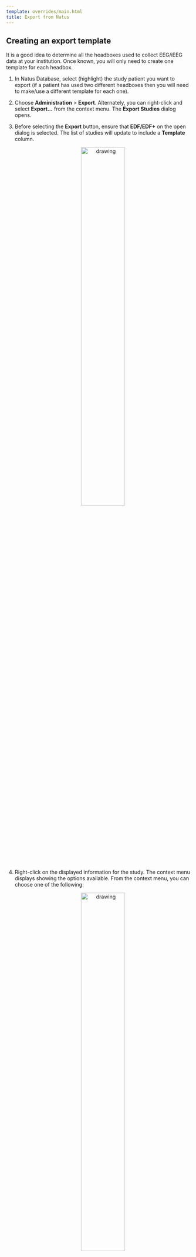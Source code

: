 ```yaml
---
template: overrides/main.html
title: Export from Natus
---
```


## Creating an export template

It is a good idea to determine all the headboxes used to collect EEG/iEEG data at your institution. Once known, you will only need to create one template for each headbox.

1. In Natus Database, select (highlight) the study patient you want to export (if a patient has used two different headboxes then you will need to make/use a different template for each one).
2. Choose **Administration** > **Export**. Alternately, you can right-click and select **Export…** from the context menu. The **Export Studies** dialog opens.
3. Before selecting the **Export** button, ensure that **EDF/EDF+** on the open dialog is selected.  The list of studies will update to include a **Template** column.

	<center><img src="../img/natus_01.png" alt="drawing" width="50%"/></center>

4. Right-click on the displayed information for the study. The context menu displays showing the options available.  From the context menu, you can choose one of the following:

	<center><img src="../img/natus_02.png" alt="drawing" width="50%"/></center>

	* **Edit Template:** Edit an existing, selected template
    * **Create Template:** Create a new template based on the headbox type

    !!! note
        a new template is not required for each export. You will only need to create one template for every headbox used at your institution. See the sections below on creating and modifying export templates.

5. From the context menu in the **Export** dialog, select **Create Template**. The **EDF Template Editor** dialog displays showing the **Channels** Tab. 

### Channels Tab

<center><img src="../img/natus_03.png" alt="drawing"/></center>

1. Give the template a new name by typing it in the Name box. Ideally create one template for every headbox used at your center. To ensure the templates are not modified or deleted at your center we suggest adding eplink to the template name (i.e. eplink_eeg_128_template or  eplink_quantum_template).


2. The Channels tab dialog allows for the selection of the channels that will be exported in the EDF file, as well as the definition of those channels. 
    * Raw Data (check this box for EpLink): this option exports the study data with no montage associated.
    * Acquisition Montage (ignore): this option exports the study data using the patient’s montage. 
    * Montage (ignore): this option exports the study using a compatible montage based on headbox and study type. This can be chosen from the available dropdown menu.

3. For EpLink select **Raw Data**.

4. Select the checkbox **Add Patient Event** Channel to include this channel in the export. You do not need to select **Add Trigger Channel**.

### Options Tab

<center><img src="../img/natus_04.png" alt="drawing"/></center>

1. Select the Options tab to modify the various options associated with exporting the studies to EDF/EDF+.

2. Select the EDF+ radio button to choose the format of the export.

3. Choose the desired File Extension (.EDF) from the dropdown.

4. Do not check the Deidentify Patient Information checkbox. This information will be removed by the conversion software and the patient name is needed in order to remove any potential traces of it from the EDF file, including any annotations. The conversion software will be run before the EEGs are uploaded to Brain-CODE so EEGs will still be de-identified before leaving the site. 

5. When the EDF+ option is selected, the Pad Gaps with Zeros checkbox is enabled. Select this checkbox so gaps in the recording will be filled with zeros. This ensures the EDF+ file is continuous. EDF+ supports gaps (disconnects) in the studies, however this makes analysis more difficult as timepoints will be shifted.

6. Select the checkbox next to Invert AC Channels to invert the polarity of the AC channels when the study is exported.

7. We will not select anything in the File Size Limitations box.

8. Click the Save button on the Channels tab prior to clicking OK in order to save the template. Ensure you remember the name of the template for use later.

9. Once saved, you can close the EDF template Editor dialog.

    !!! note
        once you have saved a headbox template, if another patient uses that headbox then the template you created will automatically be selected by Natus for the subsequent patient.

## Saving channel labels

1. In Natus Database, double-click any study for patient you want to export.

2. When the study loads in the viewer, select the first Montage event in the annotations window on the left. This will ensure you are at the point in the recording that the montage was set for the patient.

    <br><center><img src="../img/natus_05.png" alt="drawing"/></center><br>

3. Choose **Edit** > **Settings** and select the **Channel Labels** tab. 

    <br><center><img src="../img/natus_06.png" alt="drawing"/></center><br>

4. Select the From Montage button. This will load the channel labels used for the patient. Select all the labels and save them within a text file called “channel_labels.txt”.

    <br><center><img src="../img/natus_07.png" alt="drawing"/></center><br>

## Single EDF export

1. In Natus Database, select (highlight) the study patient you want to export.

2. Choose **Administration** > **Export**. Alternately, you can right-click and select **Export…** from the context menu. The **Export Studies** dialog opens.

3. Before selecting the **Export** button, ensure that **EDF/EDF+** on the open dialog is selected. The list of studies will update to include a **Template** column.

4. Confirm the template chosen matches the headbox used for that study. If the template is not correct, click on the template name and select the appropriate headbox template.

5. Once you have confirmed the correct headbox template select **Export**.

## Batch EDF export

Before running the Natus EDF batch export, you will need to locate three items.

1. **EDF Export Template:** This is the template you saved for the specific headbox.
    * Find the installation directory for the **Natus** software. The directory name will be **Neuroworks** and it is usually found at `C:\Neuroworks` or `D:\Neuroworks`. Within this directory select the `Settings` directory. Finally, find the **EDF Export Template** you saved previously, it will be the name you chose with the extension **.exp**.
    * Ensure you are selecting the correct template for the specific patient. Within the Natus database, search for the patient and make a note of the headbox that was used for that patient (this is found in a column to the far right of the main window)

    <br><center><img src="../img/natus_08.png" alt="drawing"/></center><br>

    !!! note 
        The template file needs to remain in the `Neuroworks\Settings` directory. If you attempt to run the conversion with a template path outside this directory it won’t run.

2. **EDFExport.exe:** This is the executable you will use to run the batch export of EDF files.
    * This executable will be found within the installation directory for the **Natus** software. 
    * Usually the full path will be located at: `C:\Neuroworks\EDFExport.exe` or `D:\Neuroworks\EDFExport.exe`.

3. **Source Patient Data Directory:** If you haven’t exported the subjects data from Natus yet, you can use the Natus database storage path to find the subject and avoid having to export from Natus first.
    * **Natus** stores the raw data for every patient on a Network drive (see figure below). Most often the drive will be `Z:\`. You will need to determine where this location is on your system. Right click on the **Windows Start Menu** and select **File Explorer**.

    <br><center><img src="../img/natus_09.png" alt="drawing"/></center><br>

### Create study path text file

1. Navigate to the Natus data storage drive. Once in that directory you can now search for the subjects name (Lastname Firstname) in the search box at the top right of the File Explorer window. You can press the red X to stop the search if it seems to be going on forever. The search results up to that point will not be removed if you stop the search.

2. Sort the subjects folders by selecting Date Modified at the top. This will organize the subjects folders from newest to oldest.

    <br><center><img src="../img/natus_10.png" alt="drawing"/></center><br>

3. Right click on the computer desktop select **New** > **Text Document**. Rename the text document to match the subject you will be exporting.

4. Open the text document. Each line should be the full path the specific study you want to export for the subject. In the Natus patient directory folder, start at the oldest study folder by scrolling to the bottom. If multiple folders exist on the same day, hover the mouse over each folder to determine the size (iEEG data is typically ~20-25 gb in size).

5. Once you have determined the right directory, open the directory and find the **.eeg** file (usually at the top). If you right click on the search bar you can copy the directory path and paste it into the text file. Then copy the filename of the **.eeg** and add that to the text file as well to complete the path. You can also right click on the file select **Properties** and copy the full path from the window that opens.

    <br><center><img src="../img/natus_11.png" alt="drawing"/></center><br>

6. In the text document paste the full path to the **.eeg** file you just copied. You will then need to provide the full path to where the EDF Export Template is for this subject by adding it to the same line. Following the **.eeg** path, enter a comma and a space followed by the full path to the template:

    <br><center><img src="../img/natus_12.png" alt="drawing"/></center><br>

7. Repeat steps 2-4 for all study dates for the subject.

8. Save the text document and close it.

### Running batch export

1. Now it is time to run the batch conversion. Click on the Windows start menu and search for **Command Prompt**. Double click to open a command prompt window.

2. You will now enter the command to perform the conversion, using the information you have previously gathered. 

3. **Input 1:** Type the full path to where you found the EDFExport.exe within quotations:

    <center><img src="../img/natus_13.png" alt="drawing" width="40%"/></center><br>

4. **Input 2:** Press the spacebar and type **-f**, followed by another space and the path to where the subject text document is located that you created. Put the path within quotations:

    <center><img src="../img/natus_14.png" alt="drawing" width="80%"/></center><br>

5. Lastly, you need to specify where you want the exported EDFs to go. Create a new folder on your encrypted hard drive for this export and copy the full path to that directory. 

6. **Input 3:** In the command prompt, enter a space after the path for the text document then enter **-o** and another space followed by the full path to the output directory. Again, ensure you place the path within quotations:

    <center><img src="../img/natus_15.png" alt="drawing"/></center><br>

    In the command prompt window, the function will look like:

    <center><img src="../img/natus_16.png" alt="drawing"/></center><br>

7. Once you have entered the full command hit the Enter key to begin conversion. For a 25gb file, the conversion will take ~15mins. Return in a few hours to check on the conversion

<br>
<br>
<br>
